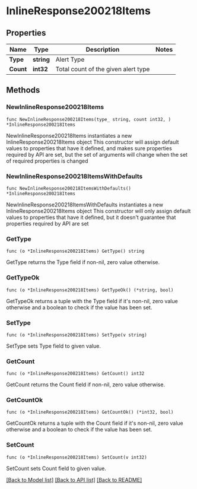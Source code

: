 # InlineResponse200218Items

## Properties

Name | Type | Description | Notes
------------ | ------------- | ------------- | -------------
**Type** | **string** | Alert Type | 
**Count** | **int32** | Total count of the given alert type | 

## Methods

### NewInlineResponse200218Items

`func NewInlineResponse200218Items(type_ string, count int32, ) *InlineResponse200218Items`

NewInlineResponse200218Items instantiates a new InlineResponse200218Items object
This constructor will assign default values to properties that have it defined,
and makes sure properties required by API are set, but the set of arguments
will change when the set of required properties is changed

### NewInlineResponse200218ItemsWithDefaults

`func NewInlineResponse200218ItemsWithDefaults() *InlineResponse200218Items`

NewInlineResponse200218ItemsWithDefaults instantiates a new InlineResponse200218Items object
This constructor will only assign default values to properties that have it defined,
but it doesn't guarantee that properties required by API are set

### GetType

`func (o *InlineResponse200218Items) GetType() string`

GetType returns the Type field if non-nil, zero value otherwise.

### GetTypeOk

`func (o *InlineResponse200218Items) GetTypeOk() (*string, bool)`

GetTypeOk returns a tuple with the Type field if it's non-nil, zero value otherwise
and a boolean to check if the value has been set.

### SetType

`func (o *InlineResponse200218Items) SetType(v string)`

SetType sets Type field to given value.


### GetCount

`func (o *InlineResponse200218Items) GetCount() int32`

GetCount returns the Count field if non-nil, zero value otherwise.

### GetCountOk

`func (o *InlineResponse200218Items) GetCountOk() (*int32, bool)`

GetCountOk returns a tuple with the Count field if it's non-nil, zero value otherwise
and a boolean to check if the value has been set.

### SetCount

`func (o *InlineResponse200218Items) SetCount(v int32)`

SetCount sets Count field to given value.



[[Back to Model list]](../README.md#documentation-for-models) [[Back to API list]](../README.md#documentation-for-api-endpoints) [[Back to README]](../README.md)


